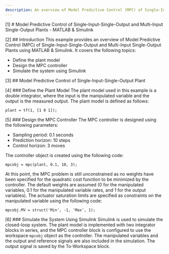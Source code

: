 ```yaml
---
description: An overview of Model Predictive Control (MPC) of Single-Input-Single-Output and Multi-Input Single-Output Plants using MATLAB & Simulink, covering the definition of plant models, design of MPC controllers, and simulation of closed-loop systems.
---
```

[1] # Model Predictive Control of Single-Input-Single-Output and Multi-Input Single-Output Plants - MATLAB & Simulink

[2] ## Introduction
This example provides an overview of Model Predictive Control (MPC) of Single-Input-Single-Output and Multi-Input Single-Output Plants using MATLAB & Simulink. It covers the following topics:
- Define the plant model
- Design the MPC controller
- Simulate the system using Simulink

[3] ## Model Predictive Control of Single-Input-Single-Output Plant

[4] ### Define the Plant Model
The plant model used in this example is a double integrator, where the input is the manipulated variable and the output is the measured output. The plant model is defined as follows:
```
plant = tf(1, [1 0 1]);
```

[5] ### Design the MPC Controller
The MPC controller is designed using the following parameters:
- Sampling period: 0.1 seconds
- Prediction horizon: 10 steps
- Control horizon: 3 moves

The controller object is created using the following code:
```
mpcobj = mpc(plant, 0.1, 10, 3);
```
At this point, the MPC problem is still unconstrained as no weights have been specified for the quadratic cost function to be minimized by the controller. The default weights are assumed (0 for the manipulated variables, 0.1 for the manipulated variable rates, and 1 for the output variables). The actuator saturation limits are specified as constraints on the manipulated variable using the following code:
```
mpcobj.MV = struct('Min', -1, 'Max', 1);
```

[6] ### Simulate the System Using Simulink
Simulink is used to simulate the closed-loop system. The plant model is implemented with two integrator blocks in series, and the MPC controller block is configured to use the workspace `mpcobj` object as the controller. The manipulated variables and the output and reference signals are also included in the simulation. The output signal is saved by the To-Workspace block.
